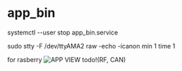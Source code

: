 # app_bin
systemctl --user stop app_bin.service

sudo stty -F /dev/ttyAMA2 raw -echo -icanon min 1 time 1

for rasberry
![APP VIEW](https://github.com/user-attachments/assets/adb9b981-bcc4-4d2a-ac70-3d6570de7a7b)
todo!(RF, CAN)
